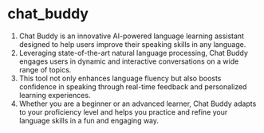 # chat_buddy

1. Chat Buddy is an innovative AI-powered language learning assistant designed to help users improve their speaking skills in any language.
2. Leveraging state-of-the-art natural language processing, Chat Buddy engages users in dynamic and interactive conversations on a wide range of topics.
3. This tool not only enhances language fluency but also boosts confidence in speaking through real-time feedback and personalized learning experiences.
4. Whether you are a beginner or an advanced learner, Chat Buddy adapts to your proficiency level and helps you practice and refine your language skills in a fun and engaging way.
